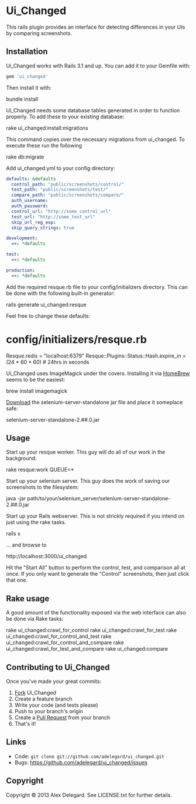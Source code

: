 # Ui_Changed

This rails plugin provides an interface for detecting differences in your UIs by comparing screenshots.

## Installation

Ui_Changed works with Rails 3.1 and up. You can add it to your Gemfile with:

```ruby
gem 'ui_changed'
```

Then install it with:

  bundle install

Ui_Changed needs some database tables generated in order to function properly. To add these to your existing database:

  rake ui_changed:install:migrations

This command copies over the necessary migrations from ui_changed. To execute these run the following

  rake db:migrate
    
Add ui_changed.yml to your config directory:

```yml
defaults: &defaults
  control_path: "public/screenshots/control/"
  test_path: "public/screenshots/test/"
  compare_path: "public/screenshots/compare/"
  auth_username:
  auth_password:
  control_url: "http://some_control_url"
  test_url: "http://some_test_url"
  skip_url_reg_exp:
  skip_query_strings: true

development:
  <<: *defaults

test:
  <<: *defaults

production:
  <<: *defaults
```

Add the required resque.rb file to your config/initializers directory. This can be done with the following built-in generator:

  rails generate ui_changed:resque

Feel free to change these defaults:

  # config/initializers/resque.rb

  Resque.redis = "localhost:6379"
  Resque::Plugins::Status::Hash.expire_in = (24 * 60 * 60) # 24hrs in seconds

Ui_Changed uses ImageMagick under the covers. Installing it via [HomeBrew][homebrew] seems to be the easiest:

  brew install imagemagick


[Download][selenium_downloads] the selenium-server-standalone jar file and place it someplace safe:

  selenium-server-standalone-2.##.0.jar

## Usage

Start up your resque worker. This guy will do all of our work in the background:

  rake resque:work QUEUE=*

Start up your selenium server. This guy does the work of saving our screenshots to the filesystem:

  java -jar path/to/your/selenium_server/selenium-server-standalone-2.##.0.jar

Start up your Rails webserver. This is not strickly required if you intend on just using the rake tasks.

  rails s

... and browse to

  http://localhost:3000/ui_changed

Hit the "Start All" button to perform the control, test, and comparison all at once. If you only want to generate the "Control" screenshots, then just click that one.

## Rake usage

A good amount of the functionality exposed via the web interface can also be done via Rake tasks:

  rake ui_changed:crawl_for_control
  rake ui_changed:crawl_for_test
  rake ui_changed:crawl_for_control_and_test
  rake ui_changed:crawl_for_control_and_compare
  rake ui_changed:crawl_for_test_and_compare
  rake ui_changed:compare

## Contributing to Ui_Changed

Once you've made your great commits:

1. [Fork][forking] Ui_Changed
2. Create a feature branch
3. Write your code (and tests please)
4. Push to your branch's origin
5. Create a [Pull Request][pull requests] from your branch
6. That's it!

## Links

* Code: `git clone git://github.com/adelegard/ui_changed.git`
* Bugs: <https://github.com/adelegard/ui_changed/issues>

## Copyright

Copyright © 2013 Alex Delegard. See LICENSE.txt for
further details.

[forking]: http://help.github.com/forking/
[pull requests]: http://help.github.com/pull-requests/
[selenium_downloads]: http://code.google.com/p/selenium/downloads/list
[homebrew]: http://mxcl.github.com/homebrew/
